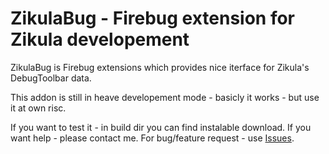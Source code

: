 ZikulaBug - Firebug extension for Zikula developement
===================================

ZikulaBug is Firebug extensions which provides nice iterface for Zikula's DebugToolbar data.

This addon is still in heave developement mode - basicly it works - but use it at own risc.

If you want to test it - in build dir you can find instalable download.
If you want help - please contact me. For bug/feature request - use [Issues](/jusuff/ZikulaBug/issues/).
